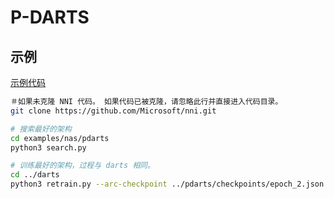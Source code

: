 # P-DARTS

## 示例

[示例代码](https://github.com/microsoft/nni/tree/master/examples/nas/pdarts)

```bash
＃如果未克隆 NNI 代码。 如果代码已被克隆，请忽略此行并直接进入代码目录。
git clone https://github.com/Microsoft/nni.git

# 搜索最好的架构
cd examples/nas/pdarts
python3 search.py

# 训练最好的架构，过程与 darts 相同。
cd ../darts
python3 retrain.py --arc-checkpoint ../pdarts/checkpoints/epoch_2.json
```
